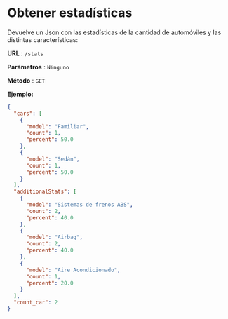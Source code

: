 # Obtener estadísticas
Devuelve un Json con las estadísticas de la cantidad de automóviles y las distintas características:

**URL** : `/stats`

**Parámetros** : `Ninguno`

**Método** : `GET`

**Ejemplo:**
```json
{
  "cars": [
    {
      "model": "Familiar",
      "count": 1,
      "percent": 50.0
    },
    {
      "model": "Sedán",
      "count": 1,
      "percent": 50.0
    }
  ],
  "additionalStats": [
    {
      "model": "Sistemas de frenos ABS",
      "count": 2,
      "percent": 40.0
    },
    {
      "model": "Airbag",
      "count": 2,
      "percent": 40.0
    },
    {
      "model": "Aire Acondicionado",
      "count": 1,
      "percent": 20.0
    }
  ],
  "count_car": 2
}
